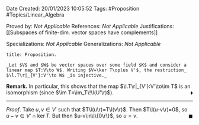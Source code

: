 <div class="topSpace"></div>

Date Created: 20/01/2023 10:05:52
Tags: #Proposition #Topics/Linear_Algebra

Proved by: _Not Applicable_
References: _Not Applicable_
Justifications: [[Subspaces of finite-dim. vector spaces have complements]]

Specializations: _Not Applicable_
Generalizations: _Not Applicable_

``` ad-Proposition
title: Proposition.

_Let $V$ and $W$ be vector spaces over some field $K$ and consider a linear map $T:V\to W$. Writing $V=\ker T\oplus V'$, the restriction_ $\l.T\r|_{V'}:V'\to W$ _is injective._

```

**Remark.** In particular, this shows that the map $\l.T\r|_{V'}:V'\to\im T$ is an isomorphism (since $\im T=\im_T\!\l(U'\r)$).<span style="float:right;">$\blacklozenge$</span>

---

_Proof_. Take $u,v\in V'$ such that $T\l(u\r)=T\l(v\r)$. Then $T\l(u-v\r)=0$, so $u-v\in V'\cap\ker T$. But then $u-v\in\l\{0\r\}$, so $u=v$.<span style="float:right;">$\blacksquare$</span>

